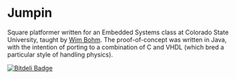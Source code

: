 Jumpin
======

Square platformer written for an Embedded Systems class at Colorado State University, taught by [Wim Bohm](http://www.cs.colostate.edu/~bohm/). The proof-of-concept was written in Java, with the intention of porting to a combination of C and VHDL (which bred a particular style of handling physics).


[![Bitdeli Badge](https://d2weczhvl823v0.cloudfront.net/rgbkrk/Jumpin/trend.png)](https://bitdeli.com/free "Bitdeli Badge")

